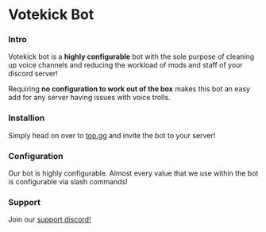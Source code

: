 
# Votekick Bot

### Intro
Votekick bot is a **highly configurable** bot with the sole purpose of cleaning up voice channels and reducing the workload of mods and staff of your discord server!

Requiring **no configuration to work out of the box** makes this bot an easy add for any server having issues with voice trolls.

### Installion

Simply head on over to [top.gg](https://top.gg/bot/840978589624958977) and invite the bot to your server!

### Configuration

Our bot is highly configurable. Almost every value that we use within the bot is configurable via slash commands!

### Support

Join our [support discord!](https://discord.gg/3HwguVp4v7)

